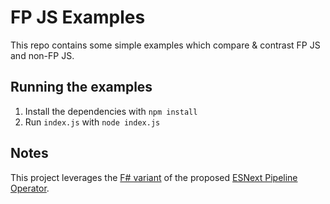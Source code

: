 # FP JS Examples

This repo contains some simple examples which compare & contrast FP JS and non-FP JS.

## Running the examples

1. Install the dependencies with `npm install`
2. Run `index.js` with `node index.js`

## Notes

This project leverages the [F# variant](https://github.com/valtech-nyc/proposal-fsharp-pipelines/blob/master/README.md) of the proposed [ESNext Pipeline Operator](https://github.com/tc39/proposal-pipeline-operator).
